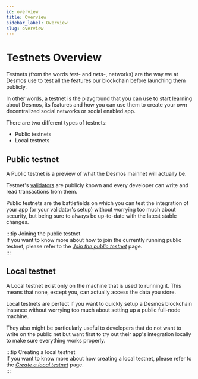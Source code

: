 ```yaml
---
id: overview
title: Overview
sidebar_label: Overview
slug: overview
---
```


# Testnets Overview
Testnets (from the words _test-_ and _nets-_, networks) are the way we at Desmos use to test all the features our blockchain before launching them publicly. 

In other words, a testnet is the playground that you can use to start learning about Desmos, its features and how you can use them to create your own decentralized social networks or social enabled app. 

There are two different types of testnets: 

- Public testnets
- Local testnets

## Public testnet 
A Public testnet is a preview of what the Desmos mainnet will actually be. 

Testnet's [validators](../04-validators/01-overview.md) are publicly known and every developer can write and read transactions from them. 

Public testnets are the battlefields on which you can test the integration of your app (or your validator's setup) without worrying too much about security, but being sure to always be up-to-date with the latest stable changes.

:::tip Joining the public testnet  
If you want to know more about how to join the currently running public testnet, please refer to the [_Join the public testnet_](docs/05-testnet/03-join-public/01-setup.md) page.  
:::     

## Local testnet 
A Local testnet exist only on the machine that is used to running it. This means that none, except you, can actually access the data you store. 

Local testnets are perfect if you want to quickly setup a Desmos blockchain instance without worrying too much about setting up a public full-node machine. 

They also might be particularly useful to developers that do not want to write on the public net but want first to try out their app's integration locally to make sure everything works properly. 

:::tip Creating a local testnet  
If you want to know more about how creating a local testnet, please refer to the [_Create a local testnet_](02-create-local.md) page.  
::: 
